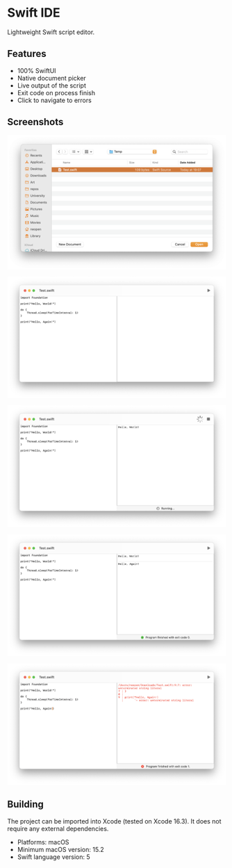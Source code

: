 # Swift IDE

Lightweight Swift script editor.

## Features

- 100% SwiftUI
- Native document picker
- Live output of the script
- Exit code on process finish
- Click to navigate to errors

## Screenshots

![Screenshot of the document picker provided by SwiftUI](./Screenshots/document-picker.png)

![Screenshot of the editor and output panes](./Screenshots/editor.png)

![Screenshot of app while running a script](./Screenshots/running-script.png)

![Screenshot of app after successfully finishing running a script](./Screenshots/script-finished-success.png)

![Screenshot of app after failing to run a script](./Screenshots/script-finished-error.png)

## Building

The project can be imported into Xcode (tested on Xcode 16.3). It does not require any external dependencies.

- Platforms: macOS
- Minimum macOS version: 15.2
- Swift language version: 5
